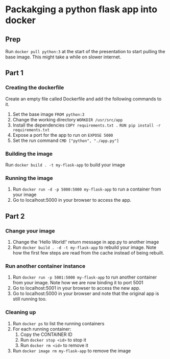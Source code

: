 # Packakging a python flask app into docker

## Prep
Run `docker pull python:3` at the start of the presentation to start pulling the base image. This might take a while on slower internet. 

## Part 1
### Creating the dockerfile
Create an empty file called Dockerfile and add the following commands to it. 

1. Set the base image 
    `FROM python:3`
2. Change the working directory
    `WORKDIR /usr/src/app`
3. Install the dependencies
    `COPY requirements.txt .`
    `RUN pip install -r requirements.txt`
4. Expose a port for the app to run on
    `EXPOSE 5000`
5. Set the run command
    `CMD ["python", "./app.py"]`

### Building the image
Run `docker build . -t my-flask-app` to build your image

### Running the image 
1. Run `docker run -d -p 5000:5000 my-flask-app` to run a container from your image
2. Go to localhost:5000 in your browser to access the app. 

## Part 2

### Change your image
1. Change the 'Hello World!' return message in app.py to another image
2. Run `docker build . -d -t my-flask-app` to rebuild your image. Note how the first few steps are read from the cache instead of being rebuilt. 

### Run another container instance 
1. Run `docker run -p 5001:5000 my-flask-app` to run another container from your image. Note how we are now binding it to port 5001
2. Go to localhost:5001 in your browser to access the new app. 
2. Go to localhost:5000 in your browser and note that the original app is still running too. 

### Cleaning up
1. Run `docker ps` to list the running containers
2. For each running container:
    1. Copy the CONTAINER ID
    2. Run `docker stop <id>` to stop it
    3. Run `docker rm <id>` to remove it
3. Run `docker image rm my-flask-app` to remove the image